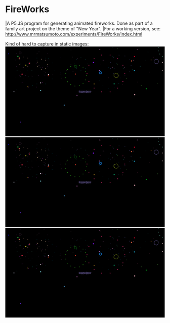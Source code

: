 # FireWorks

|A P5.JS program for generating animated fireworks. Done as part of a family art project on the theme of "New Year".
|For a working version, see: http://www.mrmatsumoto.com/experiments/FireWorks/index.html

Kind of hard to capture in static images:
![Image 1](https://github.com/rbanks1/FireWorks/blob/master/images/Fireworks%20(1).png?raw=true)
![Image 2](https://github.com/rbanks1/FireWorks/blob/master/images/Fireworks%20(1).png?raw=true)
![Image 3](https://github.com/rbanks1/FireWorks/blob/master/images/Fireworks%20(1).png?raw=true)
